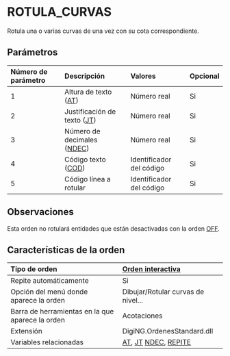 # ROTULA\_CURVAS

Rotula una o varias curvas de una vez con su cota correspondiente.

## Parámetros

| Número de parámetro | Descripción | Valores | Opcional |
| :--- | :--- | :--- | :--- |
| 1 | Altura de texto \([AT](/digi3d-net/referencia/digi3d.net/ventana-de-dibujo/ordenes/r/AT.html)\) | Número real | Si |
| 2 | Justificación de texto \([JT](/digi3d-net/referencia/digi3d.net/ventana-de-dibujo/ordenes/r/JT.html)\) | Número real | Si |
| 3 | Número de decimales \([NDEC](/digi3d-net/referencia/digi3d.net/ventana-de-dibujo/ordenes/r/NDEC.html)\) | Número real | Si |
| 4 | Código texto \([COD](/digi3d-net/referencia/digi3d.net/ventana-de-dibujo/ordenes/r/COD.html)\) | Identificador del código | Si |
| 5 | Código línea a rotular | Identificador del código | Si |

## Observaciones

Esta orden no rotulará entidades que están desactivadas con la orden [OFF](/digi3d-net/referencia/digi3d.net/ventana-de-dibujo/ordenes/r/OFF.html).

## Características de la orden

| Tipo de orden | [Orden interactiva](rotula-curvas.md) |
| :--- | :--- |
| Repite automáticamente | Si |
| Opción del menú donde aparece la orden | Dibujar/Rotular curvas de nivel... |
| Barra de herramientas en la que aparece la orden | Acotaciones |
| Extensión | DigiNG.OrdenesStandard.dll |
| Variables relacionadas | [AT](/digi3d-net/referencia/digi3d.net/ventana-de-dibujo/ordenes/r/AT.html), [JT](/digi3d-net/referencia/digi3d.net/ventana-de-dibujo/ordenes/r/JT.html) [NDEC](/digi3d-net/referencia/digi3d.net/ventana-de-dibujo/ordenes/r/NDEC.html), [REPITE](/digi3d-net/referencia/digi3d.net/ventana-de-dibujo/ordenes/r/REPITE.html) |

